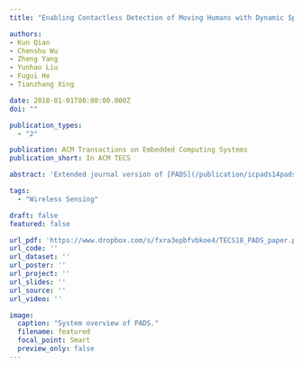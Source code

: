 ```yaml
---
title: "Enabling Contactless Detection of Moving Humans with Dynamic Speeds Using CSI"

authors:
- Kun Qian
- Chenshu Wu
- Zheng Yang
- Yunhao Liu
- Fugui He
- Tianzhang Xing

date: 2018-01-01T00:00:00.000Z
doi: ""

publication_types:
  - "2"

publication: ACM Transactions on Embedded Computing Systems
publication_short: In ACM TECS

abstract: 'Extended journal version of [PADS](/publication/icpads14pads/).'

tags:
  - "Wireless Sensing"

draft: false
featured: false

url_pdf: 'https://www.dropbox.com/s/fxra3epbfvbkoe4/TECS18_PADS_paper.pdf?dl=0'
url_code: ''
url_dataset: ''
url_poster: ''
url_project: ''
url_slides: ''
url_source: ''
url_video: ''

image:
  caption: "System overview of PADS."
  filename: featured
  focal_point: Smart
  preview_only: false
---
```

